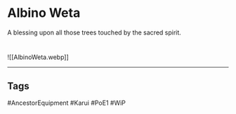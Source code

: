 # Albino Weta
A blessing upon all those trees touched by the sacred spirit.

#
![[AlbinoWeta.webp]]

---
## Tags
#AncestorEquipment
#Karui
#PoE1 
#WiP 